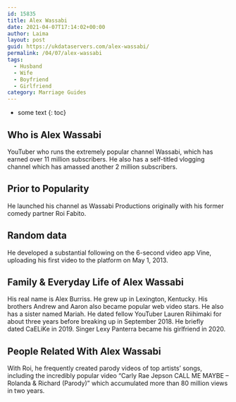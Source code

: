 ```yaml
---
id: 15835
title: Alex Wassabi
date: 2021-04-07T17:14:02+00:00
author: Laima
layout: post
guid: https://ukdataservers.com/alex-wassabi/
permalink: /04/07/alex-wassabi
tags:
  - Husband
  - Wife
  - Boyfriend
  - Girlfriend
category: Marriage Guides
---
```


* some text
{: toc}


## Who is Alex Wassabi
                  
                  
                  
YouTuber who runs the extremely popular channel Wassabi, which has earned over 11 million subscribers. He also has a self-titled vlogging channel which has amassed another 2 million subscribers. 
                  
              
            
              
            
                
                
                
## Prior to Popularity
                  
                  
                  
He launched his channel as Wassabi Productions originally with his former comedy partner Roi Fabito. 
                  
              
            
              
            
                
                
                
## Random data
                  
                  
                  
He developed a substantial following on the 6-second video app Vine, uploading his first video to the platform on May 1, 2013. 
                  
              
            
              
            
                
                
                
## Family & Everyday Life of Alex Wassabi
                  
                  
                  
His real name is Alex Burriss. He grew up in Lexington, Kentucky. His brothers Andrew and Aaron also became popular web video stars. He also has a sister named Mariah. He dated fellow YouTuber Lauren Riihimaki for about three years before breaking up in September 2018. He briefly dated CaELiKe in 2019. Singer Lexy Panterra became his girlfriend in 2020.
                  
              
            
              
            
                
                
                
## People Related With Alex Wassabi
                  
                  
                  
With Roi, he frequently created parody videos of top artists&#8217; songs, including the incredibly popular video &#8220;Carly Rae Jepson CALL ME MAYBE &#8211; Rolanda & Richard (Parody)&#8221; which accumulated more than 80 million views in two years. 
                  
              
            
              
            
                
              
            
              
              
            
            
              
            
          
          
          